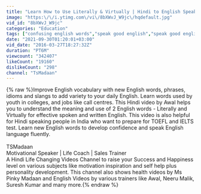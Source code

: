```yaml
---
title: "Learn How to Use Literally & Virtually | Hindi to English Speaking | Meaning and Difference"
image: "https:\/\/i.ytimg.com\/vi\/8bXWvJ_W9jc\/hqdefault.jpg"
vid_id: "8bXWvJ_W9jc"
categories: "Education"
tags: ["confusing english words","speak good english","speak good english videos"]
date: "2021-09-30T01:20:01+03:00"
vid_date: "2016-03-27T18:27:32Z"
duration: "PT6M"
viewcount: "342407"
likeCount: "19160"
dislikeCount: "298"
channel: "TsMadaan"
---
```

{% raw %}Improve English vocabulary with new English words, phrases, idioms and slangs to add variety to your daily English. Learn words used by youth in colleges, and jobs like call centres. This Hindi video by Awal helps you to understand the meaning and use of 2 English words - Literally and Virtually for effective spoken and written English. This video is also helpful for Hindi speaking people in India who want to prepare for TOEFL and IELTS test. Learn new English words to develop confidence and speak English language fluently.<br /><br />TSMadaan<br />Motivational Speaker | Life Coach | Sales Trainer<br />A Hindi Life Changing Videos Channel to raise your Success and Happiness level on various subjects like motivation inspiration and self help plus personality development.  This channel also shows health videos by Ms Pinky Madaan and English Videos by various trainers like Awal, Neeru Malik, Suresh Kumar and many more.{% endraw %}
